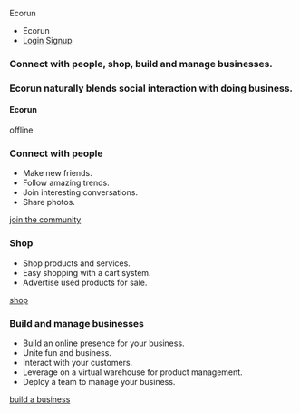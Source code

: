   Ecorun 

* Ecorun
* [Login](/login) [Signup](/register)
    

### Connect with people, shop, build and manage businesses.

### Ecorun naturally blends social interaction with doing business.

#### Ecorun

offline

### Connect with people

* Make new friends.
* Follow amazing trends.
* Join interesting conversations.
* Share photos.

[join the community](/register)

### Shop

* Shop products and services.
* Easy shopping with a cart system.
* Advertise used products for sale.

[shop](/shop)

### Build and manage businesses

* Build an online presence for your business.
* Unite fun and business.
* Interact with your customers.
* Leverage on a virtual warehouse for product management.
* Deploy a team to manage your business.

[build a business](/biz/dashboard/)
